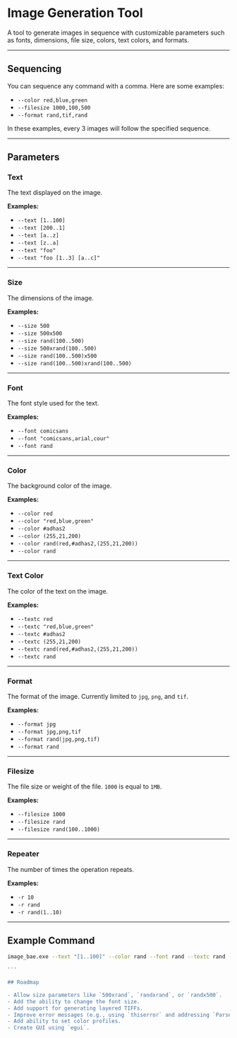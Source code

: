 # Image Generation Tool

A tool to generate images in sequence with customizable parameters such as fonts, dimensions, file size, colors, text colors, and formats.

---

## Sequencing

You can sequence any command with a comma. Here are some examples:

- `--color red,blue,green`
- `--filesize 1000,100,500`
- `--format rand,tif,rand`

In these examples, every 3 images will follow the specified sequence.

---

## Parameters

### Text
The text displayed on the image.

**Examples:**
- `--text [1..100]`
- `--text [200..1]`
- `--text [a..z]`
- `--text [z..a]`
- `--text "foo"`
- `--text "foo [1..3] [a..c]"`

---

### Size
The dimensions of the image.

**Examples:**
- `--size 500`
- `--size 500x500`
- `--size rand(100..500)`
- `--size 500xrand(100..500)`
- `--size rand(100..500)x500`
- `--size rand(100..500)xrand(100..500)`

---

### Font
The font style used for the text.

**Examples:**
- `--font comicsans`
- `--font "comicsans,arial,cour"`
- `--font rand`

---

### Color
The background color of the image.

**Examples:**
- `--color red`
- `--color "red,blue,green"`
- `--color #adhas2`
- `--color (255,21,200)`
- `--color rand(red,#adhas2,(255,21,200))`
- `--color rand`

---

### Text Color
The color of the text on the image.

**Examples:**
- `--textc red`
- `--textc "red,blue,green"`
- `--textc #adhas2`
- `--textc (255,21,200)`
- `--textc rand(red,#adhas2,(255,21,200))`
- `--textc rand`

---

### Format
The format of the image. Currently limited to `jpg`, `png`, and `tif`.

**Examples:**
- `--format jpg`
- `--format jpg,png,tif`
- `--format rand(jpg,png,tif)`
- `--format rand`

---

### Filesize
The file size or weight of the file. `1000` is equal to `1MB`.

**Examples:**
- `--filesize 1000`
- `--filesize rand`
- `--filesize rand(100..1000)`

---

### Repeater
The number of times the operation repeats.

**Examples:**
- `-r 10`
- `-r rand`
- `-r rand(1..10)`

---

## Example Command

```bash
image_bae.exe --text "[1..100]" --color rand --font rand --textc rand --format rand

'''

## Roadmap

- Allow size parameters like `500xrand`, `randxrand`, or `randx500`.
- Add the ability to change the font size.
- Add support for generating layered TIFFs.
- Improve error messages (e.g., using `thiserror` and addressing `ParseIntError`).
- Add ability to set color profiles.
- Create GUI using `egui`.